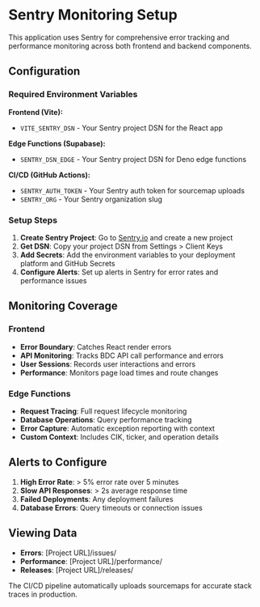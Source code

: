 # Sentry Monitoring Setup

This application uses Sentry for comprehensive error tracking and performance monitoring across both frontend and backend components.

## Configuration

### Required Environment Variables

**Frontend (Vite):**
- `VITE_SENTRY_DSN` - Your Sentry project DSN for the React app

**Edge Functions (Supabase):**
- `SENTRY_DSN_EDGE` - Your Sentry project DSN for Deno edge functions

**CI/CD (GitHub Actions):**
- `SENTRY_AUTH_TOKEN` - Your Sentry auth token for sourcemap uploads
- `SENTRY_ORG` - Your Sentry organization slug

### Setup Steps

1. **Create Sentry Project**: Go to [Sentry.io](https://sentry.io) and create a new project
2. **Get DSN**: Copy your project DSN from Settings > Client Keys
3. **Add Secrets**: Add the environment variables to your deployment platform and GitHub Secrets
4. **Configure Alerts**: Set up alerts in Sentry for error rates and performance issues

## Monitoring Coverage

### Frontend
- **Error Boundary**: Catches React render errors
- **API Monitoring**: Tracks BDC API call performance and errors
- **User Sessions**: Records user interactions and errors
- **Performance**: Monitors page load times and route changes

### Edge Functions
- **Request Tracing**: Full request lifecycle monitoring
- **Database Operations**: Query performance tracking
- **Error Capture**: Automatic exception reporting with context
- **Custom Context**: Includes CIK, ticker, and operation details

## Alerts to Configure

1. **High Error Rate**: > 5% error rate over 5 minutes
2. **Slow API Responses**: > 2s average response time
3. **Failed Deployments**: Any deployment failures
4. **Database Errors**: Query timeouts or connection issues

## Viewing Data

- **Errors**: [Project URL]/issues/
- **Performance**: [Project URL]/performance/
- **Releases**: [Project URL]/releases/

The CI/CD pipeline automatically uploads sourcemaps for accurate stack traces in production.